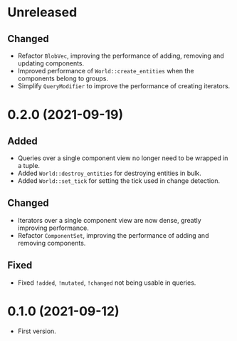 # Unreleased
## Changed
- Refactor `BlobVec`, improving the performance of adding, removing and updating components.
- Improved performance of `World::create_entities` when the components belong to groups.
- Simplify `QueryModifier` to improve the performance of creating iterators.

# 0.2.0 (2021-09-19)
## Added
- Queries over a single component view no longer need to be wrapped in a tuple.
- Added `World::destroy_entities` for destroying entities in bulk.
- Added `World::set_tick` for setting the tick used in change detection.

## Changed
- Iterators over a single component view are now dense, greatly improving performance.
- Refactor `ComponentSet`, improving the performance of adding and removing components.

## Fixed
- Fixed `!added`, `!mutated`, `!changed` not being usable in queries.

# 0.1.0 (2021-09-12)
- First version.
